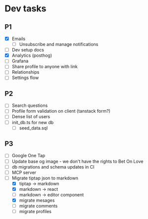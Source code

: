 # Dev tasks

## P1

- [x] Emails
  - [ ] Unsubscribe and manage notifications
- [ ] Dev setup docs
- [x] Analytics (posthog)
- [ ] Grafana
- [ ] Share profile to anyone with link
- [ ] Relationships
- [ ] Settings flow

## P2

- [ ] Search questions
- [ ] Profile form validation on client (tanstack form?)
- [ ] Dense list of users
- [ ] init_db.ts for new db
  - [ ] seed_data.sql

## P3

- [ ] Google One Tap
- [ ] Update base og image - we don't have the rights to Bet On Love
- [ ] db migrations and schema updates in CI
- [ ] MCP server
- [ ] Migrate tiptap json to markdown
  - [x] tiptap -> markdown
  - [x] markdown -> react
  - [ ] markdown -> editor component
  - [x] migrate mesages
  - [ ] migrate comments
  - [ ] migrate profiles

